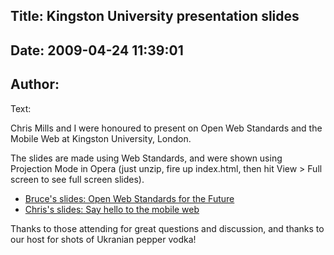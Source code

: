 Title: Kingston University presentation slides
----
Date: 2009-04-24 11:39:01
----
Author: 
----
Text:

<p>Chris Mills and I were honoured to present on Open Web Standards and the Mobile Web at Kingston University, London.</p>

<p>The slides are made using Web Standards, and were shown using Projection Mode in Opera (just unzip, fire up index.html, then hit View &gt; Full screen to see full screen slides).</p>

<ul>
<li><a href="http://files.myopera.com/brucelawson/blog/Kingston-Uni-Bruce-April09.zip">Bruce&#39;s slides: Open Web Standards for the Future</a></li>
<li><a href="http://files.myopera.com/chrismills/blog/Chris_slides_kingstonuni_preso.zip">Chris&#39;s slides: Say hello to the mobile web</a></li>
</ul>

<p>Thanks to those attending for great questions and discussion, and thanks to our host for shots of Ukranian pepper vodka!</p>
